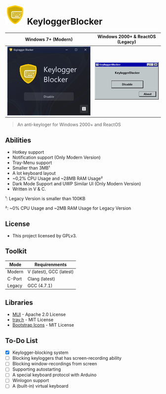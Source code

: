# <img src="./assets/icon.png" alt="KeyloggerBlocker" width="64"/> KeyloggerBlocker

|Windows 7+ (Modern)                |Windows 2000+ & ReactOS (Legacy)  |
|-----------------------------------|----------------------------------|
|![](./assets/keylogger_blocker.png)|![](./assets/legacy.png)          |

> An anti-keyloger for Windows 2000+ and ReactOS

## Abilities

* Hotkey support
* Notification support (Only Modern Version)
* Tray-Menu support
* Smaller than 3MB¹
* A lot keyboard layout
* ~0,2% CPU Usage and ~28MB RAM Usage²
* Dark Mode Support and UWP Similar UI (Only Modern Version)
* Written in V & C.

¹: Legacy Version is smaller than 100KB

²: ~0% CPU Usage and ~2MB RAM Usage for Legacy Version

## License

* This project licensed by GPLv3.

## Toolkit

|Mode  |Requirenments|
|------|-------------|
|Modern|V (latest), GCC (latest)|
|C-Port|Clang (latest)|
|Legacy|GCC (4.7.1)   |

## Libraries

* [MUI](https://github.com/malisipi/mui) - Apache 2.0 License
* [tray.h](https://gist.github.com/malisipi/ec70678d9b1c931130902ab97ac68938) - MIT License
* [Bootstrap Icons](https://icons.getbootstrap.com/) - MIT License

## To-Do List

* [x] Keylogger-blocking system
* [ ] Blocking keyloggers that has screen-recording ability
* [ ] Blocking window-recordings from screen
* [ ] Supporting autostarting
* [ ] A special keyboard protocol with Arduino
* [ ] Winlogon support
* [ ] A (built-in) virtual keyboard

